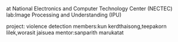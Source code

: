 at National Electronics and Computer Technology Center (NECTEC)
lab:Image Processing and Understanding (IPU)

project: violence detection
members:kun kerdthaisong,teepakorn lilek,worasit jaisuea
mentor:sanparith marukatat
